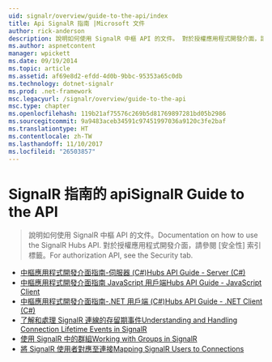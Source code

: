 ```yaml
---
uid: signalr/overview/guide-to-the-api/index
title: Api SignalR 指南 |Microsoft 文件
author: rick-anderson
description: 說明如何使用 SignalR 中樞 API 的文件。 對於授權應用程式開發介面，請參閱 [安全性] 索引標籤。
ms.author: aspnetcontent
manager: wpickett
ms.date: 09/19/2014
ms.topic: article
ms.assetid: af69e8d2-efdd-4d0b-9bbc-95353a65c0db
ms.technology: dotnet-signalr
ms.prod: .net-framework
msc.legacyurl: /signalr/overview/guide-to-the-api
msc.type: chapter
ms.openlocfilehash: 119b21af75576c269b5d81769897281bd05b2986
ms.sourcegitcommit: 9a9483aceb34591c97451997036a9120c3fe2baf
ms.translationtype: HT
ms.contentlocale: zh-TW
ms.lasthandoff: 11/10/2017
ms.locfileid: "26503857"
---
```

<a name="signalr-guide-to-the-api"></a><span data-ttu-id="95ca7-104">SignalR 指南的 api</span><span class="sxs-lookup"><span data-stu-id="95ca7-104">SignalR Guide to the API</span></span>
====================
> <span data-ttu-id="95ca7-105">說明如何使用 SignalR 中樞 API 的文件。</span><span class="sxs-lookup"><span data-stu-id="95ca7-105">Documentation on how to use the SignalR Hubs API.</span></span> <span data-ttu-id="95ca7-106">對於授權應用程式開發介面，請參閱 [安全性] 索引標籤。</span><span class="sxs-lookup"><span data-stu-id="95ca7-106">For authorization API, see the Security tab.</span></span>


- [<span data-ttu-id="95ca7-107">中樞應用程式開發介面指南-伺服器 (C#)</span><span class="sxs-lookup"><span data-stu-id="95ca7-107">Hubs API Guide - Server (C#)</span></span>](hubs-api-guide-server.md)
- [<span data-ttu-id="95ca7-108">中樞應用程式開發介面指南 JavaScript 用戶端</span><span class="sxs-lookup"><span data-stu-id="95ca7-108">Hubs API Guide - JavaScript Client</span></span>](hubs-api-guide-javascript-client.md)
- [<span data-ttu-id="95ca7-109">中樞應用程式開發介面指南-.NET 用戶端 (C#)</span><span class="sxs-lookup"><span data-stu-id="95ca7-109">Hubs API Guide - .NET Client (C#)</span></span>](hubs-api-guide-net-client.md)
- [<span data-ttu-id="95ca7-110">了解和處理 SignalR 連線的存留期事件</span><span class="sxs-lookup"><span data-stu-id="95ca7-110">Understanding and Handling Connection Lifetime Events in SignalR</span></span>](handling-connection-lifetime-events.md)
- [<span data-ttu-id="95ca7-111">使用 SignalR 中的群組</span><span class="sxs-lookup"><span data-stu-id="95ca7-111">Working with Groups in SignalR</span></span>](working-with-groups.md)
- [<span data-ttu-id="95ca7-112">將 SignalR 使用者對應至連接</span><span class="sxs-lookup"><span data-stu-id="95ca7-112">Mapping SignalR Users to Connections</span></span>](mapping-users-to-connections.md)
